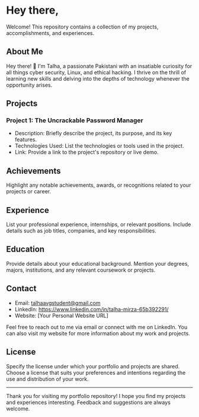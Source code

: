 # Hey there,

Welcome! This repository contains a collection of my projects, accomplishments, and experiences.

## About Me

Hey there! 👋 I'm Talha, a passionate Pakistani with an insatiable curiosity for all things cyber security, Linux, and ethical hacking. I thrive on the thrill of learning new skills and delving into the depths of technology whenever the opportunity arises.

## Projects

### Project 1: The Uncrackable Password Manager
- Description: Briefly describe the project, its purpose, and its key features.
- Technologies Used: List the technologies or tools used in the project.
- Link: Provide a link to the project's repository or live demo.

## Achievements

Highlight any notable achievements, awards, or recognitions related to your projects or career.

## Experience

List your professional experience, internships, or relevant positions. Include details such as job titles, companies, and key responsibilities.

## Education

Provide details about your educational background. Mention your degrees, majors, institutions, and any relevant coursework or projects.

## Contact

- Email: talhaavgstudent@gmail.com  
- LinkedIn: https://www.linkedin.com/in/talha-mirza-65b392291/
- Website: [Your Personal Website URL]

Feel free to reach out to me via email or connect with me on LinkedIn. You can also visit my website for more information about my work and projects.

## License

Specify the license under which your portfolio and projects are shared. Choose a license that suits your preferences and intentions regarding the use and distribution of your work.

---

Thank you for visiting my portfolio repository! I hope you find my projects and experiences interesting. Feedback and suggestions are always welcome.
